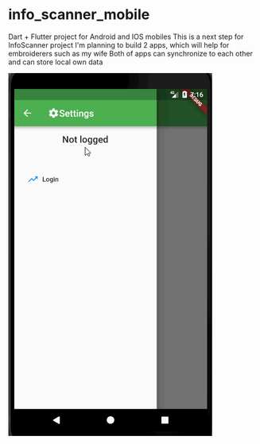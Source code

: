 # info_scanner_mobile

Dart + Flutter project for Android and IOS mobiles
 This is a next step for InfoScanner project
 I'm planning to build 2 apps, which will help for embroiderers such as my wife
 Both of apps can synchronize to each other and can store local own data

![Screenshot](InfoScannerMobile.gif)
